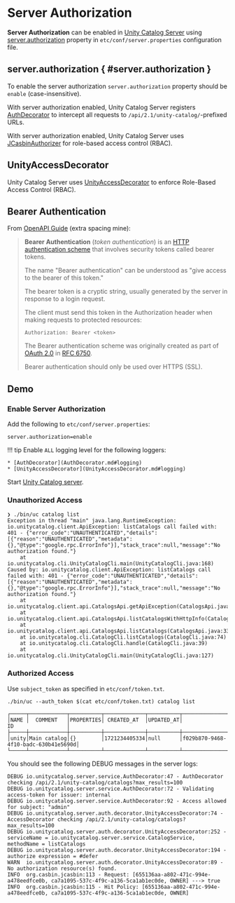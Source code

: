 # Server Authorization

**Server Authorization** can be enabled in [Unity Catalog Server](../server/index.md) using [server.authorization](#server.authorization) property in `etc/conf/server.properties` configuration file.

## server.authorization { #server.authorization }

To enable the server authorization `server.authorization` property should be `enable` (case-insensitive).

With server authorization enabled, Unity Catalog Server registers [AuthDecorator](AuthDecorator.md) to intercept all requests to `/api/2.1/unity-catalog/`-prefixed URLs.

With server authorization enabled, Unity Catalog Server uses [JCasbinAuthorizer](JCasbinAuthorizer.md) for role-based access control (RBAC).

## UnityAccessDecorator

Unity Catalog Server uses [UnityAccessDecorator](UnityAccessDecorator.md) to enforce Role-Based Access Control (RBAC).

## Bearer Authentication

From [OpenAPI Guide](https://swagger.io/docs/specification/authentication/bearer-authentication/) (extra spacing mine):

> **Bearer Authentication** (_token authentication_) is an [HTTP authentication scheme](https://developer.mozilla.org/en-US/docs/Web/HTTP/Authentication) that involves security tokens called bearer tokens.
>
> The name "Bearer authentication" can be understood as "give access to the bearer of this token."
>
> The bearer token is a cryptic string, usually generated by the server in response to a login request.
>
> The client must send this token in the Authorization header when making requests to protected resources:
>
> ```text
> Authorization: Bearer <token>
> ```
>
> The Bearer authentication scheme was originally created as part of [OAuth 2.0](https://swagger.io/docs/specification/authentication/oauth2/) in [RFC 6750](https://datatracker.ietf.org/doc/html/rfc6750).
>
> Bearer authentication should only be used over HTTPS (SSL).

## Demo

### Enable Server Authorization

Add the following to `etc/conf/server.properties`:

```text
server.authorization=enable
```

!!! tip
    Enable `ALL` logging level for the following loggers:
	
	* [AuthDecorator](AuthDecorator.md#logging)
  	* [UnityAccessDecorator](UnityAccessDecorator.md#logging)

Start [Unity Catalog server](../server/index.md).

### Unauthorized Access

```console
❯ ./bin/uc catalog list
Exception in thread "main" java.lang.RuntimeException: io.unitycatalog.client.ApiException: listCatalogs call failed with: 401 - {"error_code":"UNAUTHENTICATED","details":[{"reason":"UNAUTHENTICATED","metadata":{},"@type":"google.rpc.ErrorInfo"}],"stack_trace":null,"message":"No authorization found."}
	at io.unitycatalog.cli.UnityCatalogCli.main(UnityCatalogCli.java:168)
Caused by: io.unitycatalog.client.ApiException: listCatalogs call failed with: 401 - {"error_code":"UNAUTHENTICATED","details":[{"reason":"UNAUTHENTICATED","metadata":{},"@type":"google.rpc.ErrorInfo"}],"stack_trace":null,"message":"No authorization found."}
	at io.unitycatalog.client.api.CatalogsApi.getApiException(CatalogsApi.java:77)
	at io.unitycatalog.client.api.CatalogsApi.listCatalogsWithHttpInfo(CatalogsApi.java:356)
	at io.unitycatalog.client.api.CatalogsApi.listCatalogs(CatalogsApi.java:333)
	at io.unitycatalog.cli.CatalogCli.listCatalogs(CatalogCli.java:74)
	at io.unitycatalog.cli.CatalogCli.handle(CatalogCli.java:39)
	at io.unitycatalog.cli.UnityCatalogCli.main(UnityCatalogCli.java:127)
```

### Authorized Access

Use `subject_token` as specified in `etc/conf/token.txt`.

```console
./bin/uc --auth_token $(cat etc/conf/token.txt) catalog list
```

```text
┌─────┬────────────┬──────────┬─────────────┬──────────┬────────────────────────────────────┐
│NAME │  COMMENT   │PROPERTIES│ CREATED_AT  │UPDATED_AT│                 ID                 │
├─────┼────────────┼──────────┼─────────────┼──────────┼────────────────────────────────────┤
│unity│Main catalog│{}        │1721234405334│null      │f029b870-9468-4f10-badc-630b41e5690d│
└─────┴────────────┴──────────┴─────────────┴──────────┴────────────────────────────────────┘
```

You should see the following DEBUG messages in the server logs:

```text
DEBUG io.unitycatalog.server.service.AuthDecorator:47 - AuthDecorator checking /api/2.1/unity-catalog/catalogs?max_results=100
DEBUG io.unitycatalog.server.service.AuthDecorator:72 - Validating access-token for issuer: internal
DEBUG io.unitycatalog.server.service.AuthDecorator:92 - Access allowed for subject: "admin"
DEBUG io.unitycatalog.server.auth.decorator.UnityAccessDecorator:74 - AccessDecorator checking /api/2.1/unity-catalog/catalogs?max_results=100
DEBUG io.unitycatalog.server.auth.decorator.UnityAccessDecorator:252 - serviceName = io.unitycatalog.server.service.CatalogService, methodName = listCatalogs
DEBUG io.unitycatalog.server.auth.decorator.UnityAccessDecorator:194 - authorize expression = #defer
WARN  io.unitycatalog.server.auth.decorator.UnityAccessDecorator:89 - No authorization resource(s) found.
INFO  org.casbin.jcasbin:113 - Request: [655136aa-a802-471c-994e-a478eedfce0b, ca7a1095-537c-4f9c-a136-5ca1ab1ec0de, OWNER] ---> true
INFO  org.casbin.jcasbin:115 - Hit Policy: [655136aa-a802-471c-994e-a478eedfce0b, ca7a1095-537c-4f9c-a136-5ca1ab1ec0de, OWNER]
```
